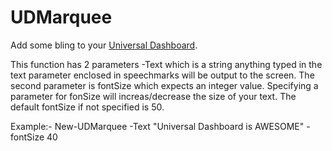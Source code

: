 # UDMarquee

Add some bling to your [Universal Dashboard](https://ironmansoftware.com/powershell-universal-dashboard).

This function has 2 parameters -Text which is a string anything typed in the text parameter enclosed in speechmarks will be output to the screen.  The second parameter is fontSize which expects an integer value.  Specifying a parameter for fonSize will increas/decrease the size of your text.  The default fontSize if not specified is 50. 
 
 Example:-
 New-UDMarquee -Text "Universal Dashboard is AWESOME" -fontSize 40
